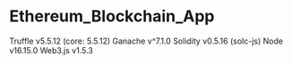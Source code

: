 # Ethereum_Blockchain_App

Truffle v5.5.12 (core: 5.5.12)
Ganache v^7.1.0
Solidity v0.5.16 (solc-js)
Node v16.15.0
Web3.js v1.5.3
